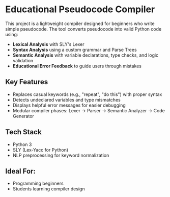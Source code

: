 # Educational Pseudocode Compiler

This project is a lightweight compiler designed for beginners who write simple pseudocode. The tool converts pseudocode into valid Python code using:

- **Lexical Analysis** with SLY's Lexer
- **Syntax Analysis** using a custom grammar and Parse Trees
- **Semantic Analysis** with variable declarations, type checks, and logic validation
- **Educational Error Feedback** to guide users through mistakes

## Key Features
- Replaces casual keywords (e.g., "repeat", "do this") with proper syntax
- Detects undeclared variables and type mismatches
- Displays helpful error messages for easier debugging
- Modular compiler phases: Lexer → Parser → Semantic Analyzer → Code Generator

## Tech Stack
- Python 3
- SLY (Lex-Yacc for Python)
- NLP preprocessing for keyword normalization

## Ideal For:
- Programming beginners
- Students learning compiler design
